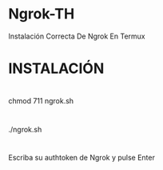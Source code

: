 # Ngrok-TH
Instalación Correcta De Ngrok En Termux
#
# INSTALACIÓN
#
chmod 711 ngrok.sh
#
./ngrok.sh
#
Escriba su authtoken de Ngrok y pulse Enter
#
